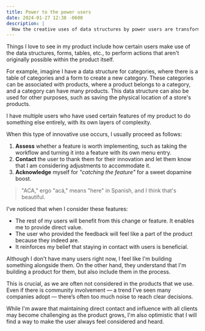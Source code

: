 ```yaml
---
title: Power to the power users
date: 2024-01-27 12:38 -0600
description: |
  How the creative uses of data structures by power users are transforming and inspiring new features in my product
---
```


Things I love to see in my product include how certain users make use of the data structures, forms, tables, etc., to perform actions that aren't originally possible within the product itself.

For example, imagine I have a data structure for categories, where there is a table of categories and a form to create a new category. These categories can be associated with products, where a product belongs to a category, and a category can have many products. This data structure can also be used for other purposes, such as saving the physical location of a store's products.

I have multiple users who have used certain features of my product to do something else entirely, with its own layers of complexity.

When this type of innovative use occurs, I usually proceed as follows:

1. **Assess** whether a feature is worth implementing, such as taking the workflow and turning it into a feature with its own menu entry.
1. **Contact** the user to thank them for their innovation and let them know that I am considering adjustments to accommodate it.
1. **Acknowledge** myself for _"catching the feature"_ for a sweet dopamine boost.

> "ACA," ergo "acá," means "here" in Spanish, and I think that's beautiful.

I've noticed that when I consider these features:

- The rest of my users will benefit from this change or feature. It enables me to provide direct value.
- The user who provided the feedback will feel like a part of the product because they indeed are.
- It reinforces my belief that staying in contact with users is beneficial.

Although I don't have many users right now, I feel like I'm building something alongside them. On the other hand, they understand that I'm building a product for them, but also include them in the process.

This is crucial, as we are often not considered in the products that we use. Even if there is community involvement — a trend I've seen many companies adopt — there’s often too much noise to reach clear decisions.

While I'm aware that maintaining direct contact and influence with all clients may become challenging as the product grows, I'm also optimistic that I will find a way to make the user always feel considered and heard.
